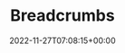 ---
weight: 535
title: "Breadcrumbs"
icon: keyboard_double_arrow_right
description: "Lotus Docs Breadcrumb feature."
date: 2022-11-27T07:08:15+00:00
lastmod: 2022-11-27T07:08:15+00:00
draft: true
images: []
toc: true
---